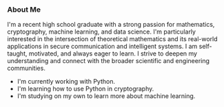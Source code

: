 ### About Me


I'm a recent high school graduate with a strong passion for mathematics, cryptography, machine learning, and data science. I'm particularly interested in the intersection of theoretical mathematics and its real-world applications in secure communication and intelligent systems. I am self-taught, motivated, and always eager to learn. I strive to deepen my understanding and connect with the broader scientific and engineering communities.
- I'm currently working with Python.
- I'm learning how to use Python in cryptography.
- I'm studying on my own to learn more about machine learning.

